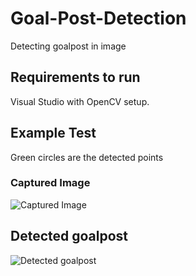 # Goal-Post-Detection
Detecting goalpost in image

## Requirements to run
Visual Studio with OpenCV setup.

## Example Test
Green circles are the detected points

### Captured Image
![Captured Image](images/im0001.png)

## Detected goalpost
![Detected goalpost](images/imageWithGoal0001.png)

